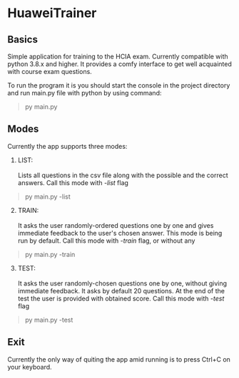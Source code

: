 # HuaweiTrainer
## Basics
Simple application for training to the HCIA exam.
Currently compatible with python 3.8.x and higher. 
It provides a comfy interface to get well acquainted with course exam questions.

To run the program it is you should start the console in the project directory and run main.py file with python by using command:
> py main.py

## Modes
Currently the app supports three modes:
1. LIST:<br><br>
  Lists all questions in the csv file along with the possible and the correct answers.
  Call this mode with <i>-list</i> flag
  > py main.py -list
  
2. TRAIN:<br><br>
  It asks the user randomly-ordered questions one by one and gives immediate feedback to the user's chosen answer. This mode is being run by default.
  Call this mode with <i>-train</i> flag, or without any
  > py main.py -train
  
3. TEST:<br><br>
  It asks the user randomly-chosen questions one by one, without giving immediate feedback. It asks by default 20 questions.
  At the end of the test the user is provided with obtained score.
  Call this mode with <i>-test</i> flag
  > py main.py -test

## Exit
Currently the only way of quiting the app amid running is to press Ctrl+C on your keyboard.
